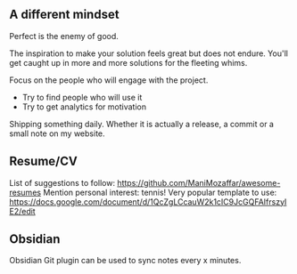 ## A different mindset

Perfect is the enemy of good.

The inspiration to make your solution feels great but does not endure. You'll get caught up in more and more solutions for the fleeting whims.

Focus on the people who will engage with the project.
 - Try to find people who will use it
 - Try to get analytics for motivation

Shipping something daily. Whether it is actually a release, a commit or a small note on my website.

## Resume/CV

List of suggestions to follow: https://github.com/ManiMozaffar/awesome-resumes
Mention personal interest: tennis!
Very popular template to use: https://docs.google.com/document/d/1QcZgLCcauW2k1cIC9JcGQFAIfrszyIE2/edit


## Obsidian

Obsidian Git plugin can be used to sync notes every x minutes.